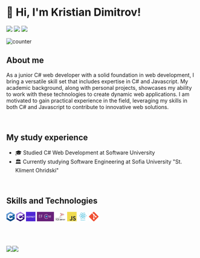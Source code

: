 <h1 align="left">👋 Hi, I'm Kristian Dimitrov!</h1>

[<img src="https://img.shields.io/badge/linkedin-%230077B5.svg?&style=for-the-badge&logo=linkedin&logoColor=white" />](https://www.linkedin.com/in/kristian-dimitrov-5011a8238/) 
[<img src = "https://img.shields.io/badge/instagram-%23E4405F.svg?&style=for-the-badge&logo=instagram&logoColor=white">](https://www.instagram.com/krisdimitrov03) 
[<img src = "https://img.shields.io/badge/facebook-%231877F2.svg?&style=for-the-badge&logo=facebook&logoColor=white">](https://www.facebook.com/kristian.dimitrov.144/)


![counter](https://komarev.com/ghpvc/?username=krisdimitrov03v&style=flat-square)

<h2>About me</h2>
<p align="left">As a junior C# web developer with a solid foundation in web development, I bring a versatile skill set that includes expertise in C# and Javascript. My academic background, along with personal projects, showcases my ability to work with these technologies to create dynamic web applications. I am motivated to gain practical experience in the field, leveraging my skills in both C# and Javascript to contribute to innovative web solutions.</p>

<br/>
<h2>My study experience</h2>

* 🎓 Studied C# Web Development at Software University
* 🏛 Currently studying Software Engineering at Sofia University "St. Kliment Ohridski"

<br/>
<h2>Skills and Technologies</h2>
<code><img height="25" src="https://github.com/krisdimitrov03/krisdimitrov03/blob/main/img/cpp_logo.png" /></code>
<code><img height="25" src="https://github.com/krisdimitrov03/krisdimitrov03/blob/main/img/csharp_icon.png" /></code>
<code><img height="25" src="https://github.com/krisdimitrov03/krisdimitrov03/blob/main/img/aspnet.png" /></code>
<code><img height="25" src="https://github.com/krisdimitrov03/krisdimitrov03/blob/main/img/efcore_logo.png" /></code>
<code><img height="25" src="https://github.com/krisdimitrov03/krisdimitrov03/blob/main/img/sqlserver_logo.webp" /></code>
<code><img height="25" src="https://github.com/krisdimitrov03/krisdimitrov03/blob/main/img/js_logo.png" /></code>
<code><img height="25" src="https://github.com/krisdimitrov03/krisdimitrov03/blob/main/img/react_logo.png" /></code>
<code><img height="25" src="https://github.com/krisdimitrov03/krisdimitrov03/blob/main/img/git_logo.png" /></code>

<br><br>
<div>
  <img height="160" align="left" src="https://github-readme-stats.vercel.app/api?username=krisdimitrov03&count_private=true&true&hide=issues&show_icons=true" />
  <img height="160" src="https://github-readme-stats.vercel.app/api/top-langs/?username=krisdimitrov03&layout=compact" />
</div>
